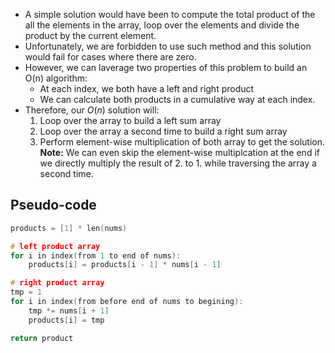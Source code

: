 - A simple solution would have been to compute the total product of the all the elements in the array, loop over the elements and divide the product by the current element.
- Unfortunately, we are forbidden to use such method and this solution would fail for cases where there are zero.
- However, we can laverage two properties of this problem to build an O(n) algorithm:
	- At each index, we both have a left and right product
	- We can calculate both products in a cumulative way at each index.
- Therefore, our $O(n)$ solution will: 
	1. Loop over the array to build a left sum array
	2. Loop over the array a second time to build a right sum array
	3. Perform element-wise multiplication of both array to get the solution.
**Note:** We can even skip the element-wise multiplcation at the end if we directly multiply the result of 2. to 1. while traversing the array a second time.

## Pseudo-code

```c
products = [1] * len(nums)

# left product array
for i in index(from 1 to end of nums):
	products[i] = products[i - 1] * nums[i - 1]

# right product array
tmp = 1
for i in index(from before end of nums to begining):
	tmp *= nums[i + 1]
	products[i] = tmp

return product
```
